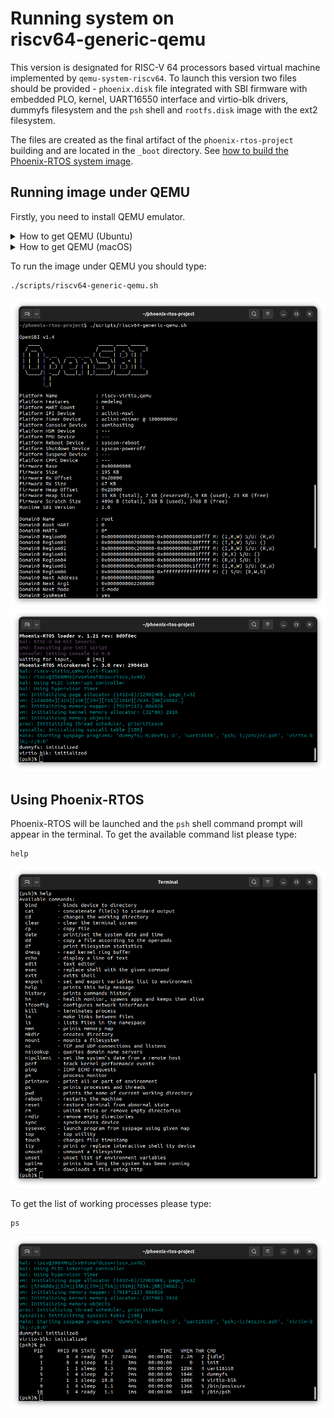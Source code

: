 # Running system on <nobr>riscv64-generic-qemu</nobr>

This version is designated for RISC-V 64 processors based virtual machine implemented by `qemu-system-riscv64`.
To launch this version two files should be provided - `phoenix.disk` file integrated with SBI firmware with embedded
PLO, kernel, UART16550 interface and virtio-blk drivers, dummyfs filesystem and the `psh` shell and `rootfs.disk` image
with the ext2 filesystem.

The files are created as the final artifact of the `phoenix-rtos-project` building and are located in the `_boot`
directory. See [how to build the Phoenix-RTOS system image](../building/index.md).

## Running image under QEMU

Firstly, you need to install QEMU emulator.
  <details>
  <summary>How to get QEMU (Ubuntu)</summary>

- Install the required packages

  ```console
  sudo apt update && \
  sudo apt install -y \
  qemu-system \
  virt-manager \
  virt-viewer \
  libvirt-clients \
  libvirt-daemon-system \
  bridge-utils \
  virtinst \
  libvirt-daemon
  ```

- Check if QEMU is properly installed:

  ```console
  qemu-system-riscv64 --version
  ```

  ```console
  ~$ qemu-system-riscv64 --version
  QEMU emulator version 4.2.1 (Debian 1:4.2-3ubuntu6.24)
  Copyright (c) 2003-2019 Fabrice Bellard and the QEMU Project developers
  ~$
  ```

  </details>

  <details>
  <summary>How to get QEMU (macOS)</summary>

- Install the required packages

  ```zsh
  brew update && \
  brew install qemu
  ```

- Check if QEMU is properly installed:

  ```zsh
  qemu-system-riscv64 --version
  ```

  ```zsh
  ~$ qemu-system-riscv64 --version
  QEMU emulator version 8.0.0
  Copyright (c) 2003-2022 Fabrice Bellard and the QEMU Project developers
  ~$
  ```

  </details>

To run the image under QEMU you should type:

```console
./scripts/riscv64-generic-qemu.sh
```

![Image](_images/riscv64-generic-qemu1.png)
</br>
![Image](_images/riscv64-generic-qemu2.png)

## Using Phoenix-RTOS

Phoenix-RTOS will be launched and the `psh` shell command prompt will appear in the terminal. To get the available
command list please type:

```console
help
```

![Image](_images/riscv64-generic-qemu-help.png)

To get the list of working processes please type:

```console
ps
```

![Image](_images/riscv64-generic-qemu-ps.png)
